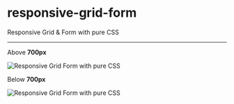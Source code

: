 # responsive-grid-form
Responsive Grid &amp; Form with pure CSS

___
Above **700px**

![Responsive Grid Form with pure CSS](http://i.imgur.com/sgM07O2.png "")

Below **700px**

![Responsive Grid Form with pure CSS](http://i.imgur.com/3WTYjL8.png "")
